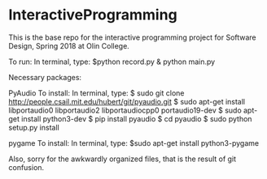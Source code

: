 # InteractiveProgramming
This is the base repo for the interactive programming project for Software Design, Spring 2018 at Olin College.

To run:
In terminal, type:
$python record.py & python main.py

Necessary packages:

PyAudio
To install:
In terminal, type:
$ sudo git clone http://people.csail.mit.edu/hubert/git/pyaudio.git
$ sudo apt-get install libportaudio0 libportaudio2 libportaudiocpp0 portaudio19-dev
$ sudo apt-get install python3-dev
$ pip install pyaudio
$ cd pyaudio
$ sudo python setup.py install

pygame
To install:
In terminal, type:
$sudo apt-get install python3-pygame


Also, sorry for the awkwardly organized files, that is the result of git confusion.
